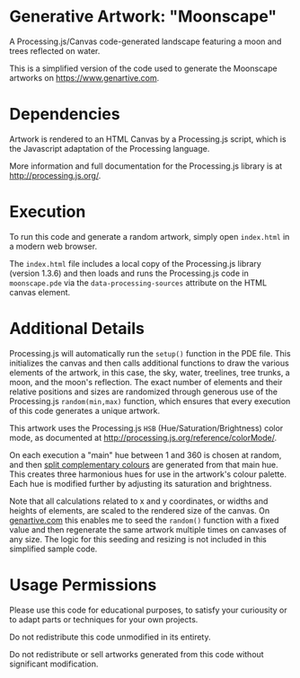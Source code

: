 # Generative Artwork: "Moonscape"

A Processing.js/Canvas code-generated landscape featuring a moon and trees reflected on water.

This is a simplified version of the code used to generate the Moonscape artworks on https://www.genartive.com.

# Dependencies
Artwork is rendered to an HTML Canvas by a Processing.js script, which is the Javascript adaptation of the Processing language. 

More information and full documentation for the Processing.js library is at http://processing.js.org/.

# Execution
To run this code and generate a random artwork, simply open `index.html` in a modern web browser.

The `index.html` file includes a local copy of the Processing.js library (version 1.3.6) and then loads and runs the Processing.js code in `moonscape.pde` via the `data-processing-sources` attribute on the HTML canvas element.

# Additional Details
Processing.js will automatically run the `setup()` function in the PDE file. This initializes the canvas and then calls additional functions to draw the various elements of the artwork, in this case, the sky, water, treelines, tree trunks, a moon, and the moon's reflection. The exact number of elements and their relative positions and sizes are randomized through generous use of the Processing.js `random(min,max)` function, which ensures that every execution of this code generates a unique artwork.

This artwork uses the Processing.js `HSB` (Hue/Saturation/Brightness) color mode, as documented at http://processing.js.org/reference/colorMode/. 

On each execution a "main" hue between 1 and 360 is chosen at random, and then [split complementary colours](https://www.tigercolor.com/color-lab/color-theory/color-harmonies.htm#:~:text=Split%2DComplementary,scheme%2C%20but%20has%20less%20tension) are generated from that main hue. This creates three harmonious hues for use in the artwork's colour palette. Each hue is modified further by adjusting its saturation and brightness.

Note that all calculations related to x and y coordinates, or widths and heights of elements, are scaled to the rendered size of the canvas. On [genartive.com](https://www.genartive.com) this enables me to seed the `random()` function with a fixed value and then regenerate the same artwork multiple times on canvases of any size. The logic for this seeding and resizing is not included in this simplified sample code.

# Usage Permissions
Please use this code for educational purposes, to satisfy your curiousity or to adapt parts or techniques for your own projects.

Do not redistribute this code unmodified in its entirety.

Do not redistribute or sell artworks generated from this code without significant modification.
